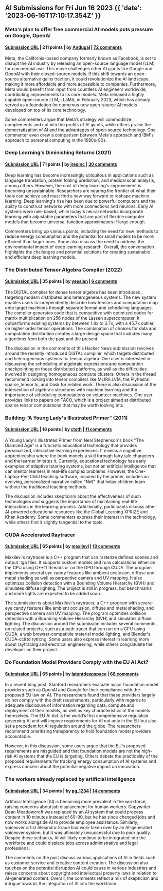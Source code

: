 ## AI Submissions for Fri Jun 16 2023 {{ 'date': '2023-06-16T17:10:17.354Z' }}

### Meta's plan to offer free commercial AI models puts pressure on Google, OpenAI

#### [Submission URL](https://www.artisana.ai/articles/metas-plan-to-offer-free-commercial-ai-models-puts-pressure-on-google-and) | 211 points | by [Andugal](https://news.ycombinator.com/user?id=Andugal) | [72 comments](https://news.ycombinator.com/item?id=36360452)

Meta, the California-based company formerly known as Facebook, is set to disrupt the AI industry by releasing an open-source language model (LLM) for commercial use. This move challenges other AI giants like Google and OpenAI with their closed-source models. If this shift towards an open-source alternative gains traction, it could revolutionize the AI landscape, making it more affordable and more accessible to companies. Furthermore, Meta would benefit from input from countless AI engineers worldwide, contributing improvements to its core models. Meta released a highly capable open-source LLM, LLaMA, in February 2023, which has already served as a foundation for numerous new open-source AI models developed on top of its core technology.

Some commenters argue that Meta’s strategy will commoditize complements and cut into the profits of AI giants, while others praise the democratization of AI and the advantages of open-source technology. One commenter even drew a comparison between Meta's approach and IBM's approach to personal computing in the 1980s-90s.

### Deep Learning’s Diminishing Returns (2021)

#### [Submission URL](https://spectrum.ieee.org/deep-learning-computational-cost) | 71 points | by [jrepinc](https://news.ycombinator.com/user?id=jrepinc) | [30 comments](https://news.ycombinator.com/item?id=36361906)

Deep learning has become increasingly ubiquitous in applications such as language translation, protein folding prediction, and medical scan analysis, among others. However, the cost of deep learning's improvement is becoming unsustainable. Researchers are nearing the frontier of what their tools can achieve and must find a new way forward to reshape machine learning. Deep learning's rise has been due to powerful computers and the ability to construct networks with more connections and neurons. Early AI systems were rule-based, while today's neural networks incorporate learning with adjustable parameters that are part of flexible computer models that become universal function approximators if large enough.

Commenters bring up various points, including the need for new methods to reduce energy consumption and the potential for small models to be more efficient than larger ones. Some also discuss the need to address the environmental impact of deep learning research. Overall, the conversation highlights the challenges and potential solutions for creating sustainable and efficient deep learning models.

### The Distributed Tensor Algebra Compiler (2022)

#### [Submission URL](https://arxiv.org/abs/2203.08069) | 35 points | by [yeesian](https://news.ycombinator.com/user?id=yeesian) | [6 comments](https://news.ycombinator.com/item?id=36349110)

The DISTAL compiler for dense tensor algebra has been introduced, targeting modern distributed and heterogeneous systems. The new system enables users to independently describe how tensors and computation map onto target machines through separate format and scheduling languages. The compiler generates code that is competitive with optimized codes for matrix multiplication on 256 nodes of the Lassen supercomputer. It outperforms existing systems by between 1.8x to 3.7x, with a 45.7x outlier, on higher order tensor operations. The combination of choices for data and computation distribution creates a large design space that includes many algorithms from both the past and the present.

The discussion in the comments of this Hacker News submission revolves around the recently introduced DISTAL compiler, which targets distributed and heterogeneous systems for tensor algebra. One user is interested in discussing the scheduling of algebraic expressions and computation checkpointing on these distributed platforms, as well as the difficulties involved in designing homogeneous compute clusters. Others in the thread recommend looking into tensor compilers like MLIR/LLVM, the Plyhedral sparse_tensor tc, and Dask for related work. There is also discussion of the intersection of algebraic structures with machine learning and the importance of scheduling computations on volunteer machines. One user provides links to papers on TACO, which is a project aimed at distributed sparse tensor computations that may be worth looking into.

### Building “A Young Lady's Illustrated Primer” (2011)

#### [Submission URL](https://proto-knowledge.blogspot.com/2011/11/building-young-ladys-illustrated-primer.html) | 18 points | by [ctoth](https://news.ycombinator.com/user?id=ctoth) | [11 comments](https://news.ycombinator.com/item?id=36349395)

A Young Lady's Illustrated Primer from Neal Stephenson's book "The Diamond Age" is a futuristic educational technology that provides personalized, interactive learning experiences. It mimics a cognitive apprenticeship where the book models a skill through fairy tale characters and the learner imitates it. Currently, educational technology has early examples of adaptive tutoring systems, but not an artificial intelligence that can mentor learners in real-life complex problems. However, the One-Laptop-Per-Child teaching software, inspired by the primer, includes an evolving, personalized narrative called "Nell" that helps children learn without the traditional teaching methods.

The discussion includes skepticism about the effectiveness of such technologies and suggests the importance of maintaining real-life interactions in the learning process. Additionally, participants discuss other AI-powered educational resources like the Global Learning XPRIZE and Khan Academy. Some commenters express their interest in the technology, while others find it slightly tangential to the topic.

### CUDA Accelerated Raytracer

#### [Submission URL](https://github.com/maxilevi/raytracer) | 65 points | by [maxilevi](https://news.ycombinator.com/user?id=maxilevi) | [18 comments](https://news.ycombinator.com/item?id=36349893)

Maxilevi's raytracer is a C++ program that can rasterize defined scenes and output .tga files. It supports custom models and runs calculations either on the CPU using C++11 threads or on the GPU through CUDA. The program implements several eye candy features like ambient occlusion, diffuse and metal shading as well as perpective camera and UV mapping. It also optimizes collision detection with a Bounding Volume Hierarchy (BVH) and simulates diffuse lighting. The project is still in progress, but benchmarks and more lights are expected to be added soon.

The submission is about Maxilevi's raytracer, a C++ program with several eye candy features like ambient occlusion, diffuse and metal shading, and perspective camera and UV mapping. The program optimizes collision detection with a Bounding Volume Hierarchy (BVH) and simulates diffuse lighting. The discussion around the submission includes several comments on related projects, such as a path tracer that can run on a GPU using CUDA, a web browser-compatible material model lighting, and Blender's CUDA-cclrtd rytrcng. Some users also express interest in learning more about raytracing and electrical engineering, while others congratulate the developer on their project.

### Do Foundation Model Providers Comply with the EU AI Act?

#### [Submission URL](https://crfm.stanford.edu/2023/06/15/eu-ai-act.html) | 65 points | by [latentdeepspace](https://news.ycombinator.com/user?id=latentdeepspace) | [66 comments](https://news.ycombinator.com/item?id=36352137)

In a recent blog post, Stanford researchers evaluate major foundation model providers such as OpenAI and Google for their compliance with the proposed EU law on AI. The researchers found that these providers largely do not comply with the draft requirements, particularly with regards to adequate disclosure of information regarding data, compute and deployment of their models, as well as key characteristics of the models themselves. The EU AI Act is the world’s first comprehensive regulation governing AI and will impose requirements for AI not only in the EU but also set a precedent for AI regulation around the globe. The researchers recommend prioritizing transparency to hold foundation model providers accountable.

However, in this discussion, some users argue that the EU's proposed requirements are misguided and that foundation models are not the high-risk AI systems that the EU is targeting. Others debate the practicality of the proposed requirements for tracking energy consumption of AI systems and express concern about the potential negative impact on innovation.

### The workers already replaced by artificial intelligence

#### [Submission URL](https://www.bbc.com/news/business-65906521) | 34 points | by [pg_1234](https://news.ycombinator.com/user?id=pg_1234) | [14 comments](https://news.ycombinator.com/item?id=36353351)

Artificial Intelligence (AI) is becoming more prevalent in the workforce, raising concerns about job displacement for human workers. Copywriter Dean Meadowcroft was replaced by an AI system that could process content in 10 minutes instead of 60-90, but he has since changed jobs and now works alongside AI to provide employee assistance. Similarly, voiceover artist Alejandro Graue had work taken over by an AI-generated voiceover system, but it was ultimately unsuccessful due to poor quality. Despite these setbacks, AI will likely continue to be integrated into the workforce and could displace jobs across administrative and legal professions.

The comments on the post discuss various applications of AI in fields such as customer service and creative content creation. The discussion also touches on the potential disruption AI could cause in various industries and raises concerns about copyright and intellectual property laws in relation to AI-generated content. Overall, the comments reflect a mix of skepticism and intrigue towards the integration of AI into the workforce.

